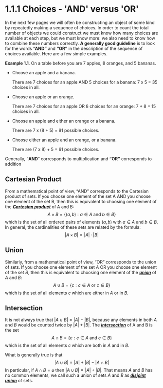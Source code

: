 # 1.1.1 Choices - 'AND' versus 'OR'

In the next few pages we will often be constructing an object of some kind by repeatedly making a sequence of choices. In order to count the total number of objects we could construct we must know how many choices are available at each step, but we must know more: we also need to know how to combine these numbers correctly. **A generally good guideline** is to look for the words **“AND”** and **“OR”** in the description of the sequence of choices available. Here are a few simple examples.

**Example 1.1**. On a table before you are 7 apples, 8 oranges, and 5 bananas. 

* Choose an apple and a banana. 

  There are 7 choices for an apple AND 5 choices for a banana: 7 x 5 = 35 choices in all. 

* Choose an apple or an orange. 

  There are 7 choices for an apple OR 8 choices for an orange: 7 + 8 = 15 choices in all.

* Choose an apple and either an orange or a banana. 

  There are 7 x (8 + 5) = 91 possible choices.

* Choose either an apple and an orange, or a banana. 

  There are (7 x 8) + 5 = 61 possible choices.

Generally, “**AND**” corresponds to multiplication and **“OR”** corresponds to addition

## Cartesian Product

From a mathematical point of view, “AND” corresponds to the Cartesian product of sets. If you choose one element of the set A AND you choose one element of the set B, then this is equivalent to choosing one element of the **<u>*Cartesian product*</u>** of A and B:
$$
A \times B = \{(a, b) : a \in A \text{ and } b \in B\}
$$
which is the set of all ordered pairs of elements $(a, b)$ with $a \in A$ and $b \in B$. In general, the cardinalities of these sets are related by the formula:
$$
|A \times B| = |A|·|B|
$$

## Union

Similarly, from a mathematical point of view, “OR” corresponds to the union of sets. If you choose one element of the set $A$ OR you choose one element of the set $B$, then this is equivalent to choosing one element of the <u>***union***</u> of $A$ and $B$:
$$
A \cup B = \{c : c \in A \text{ or } c \in B\}
$$
which is the set of all elements $c$ which are either in $A$ or in $B$.

## Intersection

It is not always true that $|A\cup B| = |A|+|B|$, because any elements in both $A$ and $B$ would be counted twice by $|A| + |B|$. The **<u>*intersection*</u>** of A and B is the set
$$
A \cap B = \{c : c \in A \text{ and } c \in B\}
$$
which is the set of all elements $c$ which are both in $A$ and in $B$.

What is generally true is that
$$
|A \cup B| = |A| + |B| - |A \cap B|
$$
In particular, if $A \cap B= \varnothing$ then $|A \cup B| = |A| + |B|$. That means $A$ and $B$ has no common elements, we call such a union of sets $A$ and $B$ as **<u>*disjoint union*</u>** of sets.

